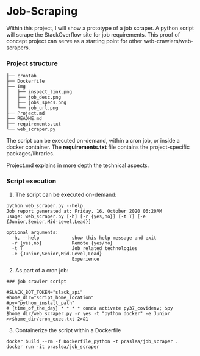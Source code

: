 # Job-Scraping

Within this project, I will show a prototype of a job scraper.
A python script will scrape the StackOverflow site for job requirements.
This proof of concept project can serve as a starting point for other web-crawlers/web-scrapers.

### Project structure

```
├── crontab
├── Dockerfile
├── Img
│   ├── inspect_link.png
│   ├── job_desc.png
│   ├── jobs_specs.png
│   └── job_url.png
├── Project.md
├── README.md
├── requirements.txt
└── web_scraper.py
```

The script can be executed on-demand, within a cron job, or inside a docker container.
The **requirements.txt** file contains the project-specific packages/libraries.

Project.md explains in more depth the technical aspects.

### Script execution

1) The script can be executed on-demand:

```
python web_scraper.py --help
Job report generated at: Friday, 16. October 2020 06:20AM
usage: web_scraper.py [-h] [-r {yes,no}] [-t T] [-e {Junior,Senior,Mid-Level,Lead}]

optional arguments:
  -h, --help            show this help message and exit
  -r {yes,no}           Remote {yes/no}
  -t T                  Job related technologies
  -e {Junior,Senior,Mid-Level,Lead}
                        Experience
```
2) As part of a cron job:

```
### job crawler script

#SLACK_BOT_TOKEN="slack_api"
#home_dir="script_home_location"
#py="python_install_path"
# {time_of_the_day} * * * * conda activate py37_covidenv; $py  $home_dir/web_scraper.py -r yes -t "python docker" -e Junior >>$home_dir/cron_exec.txt 2>&1
```

3) Containerize the script within a Dockerfile

```
docker build --rm -f Dockerfile_python -t praslea/job_scraper .
docker run -it praslea/job_scraper
```

